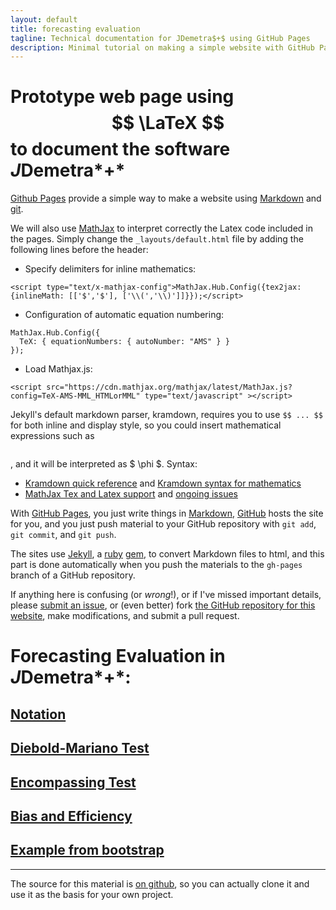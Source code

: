 ```yaml
---
layout: default
title: forecasting evaluation
tagline: Technical documentation for JDemetra$+$ using GitHub Pages
description: Minimal tutorial on making a simple website with GitHub Pages
---
```



# Prototype web page using  $$ \LaTeX $$  to document the software *J*Demetra*+*

[Github Pages](https://pages.github.com) provide a simple way to make a
website using
[Markdown](https://daringfireball.net/projects/markdown/) and
[git](https://git-scm.com). 

We will also use [MathJax](https://www.mathjax.org/) 
to interpret correctly the Latex code included in the pages. Simply change the ```_layouts/default.html``` file 
by adding the following lines before the header: 

- Specify delimiters for inline mathematics: 
``` 
<script type="text/x-mathjax-config">MathJax.Hub.Config({tex2jax: {inlineMath: [['$','$'], ['\\(','\\)']]}});</script>
```

- Configuration of automatic equation numbering:
``` 
MathJax.Hub.Config({
  TeX: { equationNumbers: { autoNumber: "AMS" } }
});
``` 


- Load Mathjax.js: 
```
<script src="https://cdn.mathjax.org/mathjax/latest/MathJax.js?config=TeX-AMS-MML_HTMLorMML" type="text/javascript" ></script>    
```

Jekyll's default markdown parser, kramdown, requires you to use ```$$ ... $$``` for both inline and display style,
so you could  insert mathematical expressions such as  
``` $$ \phi $$
``` 
, and it will be interpreted as $ \phi $. Syntax:
- [Kramdown quick reference](https://kramdown.gettalong.org/quickref.html) and [Kramdown syntax for mathematics](https://kramdown.gettalong.org/syntax.html#math-blocks)
- [MathJax Tex and Latex support](http://docs.mathjax.org/en/latest/tex.html) and [ongoing issues](https://github.com/mathjax/MathJax-docs/issues)


With [GitHub Pages](https://pages.github.com), you just write things in
[Markdown](https://daringfireball.net/projects/markdown/),
[GitHub](https://github.com) hosts the site for you, and you just push
material to your GitHub repository with `git add`, `git commit`, and
`git push`.


The sites use [Jekyll](https://jekyllrb.com/), a
[ruby](https://www.ruby-lang.org/en/) [gem](https://rubygems.org/), to
convert Markdown files to html, and this part is done
automatically when you push the materials to the `gh-pages` branch
of a GitHub repository.

If anything here is confusing (or _wrong_!), or if I've missed
important details, please
[submit an issue](https://github.com/Liedo/Liedo.github.io/issues), or (even
better) fork [the GitHub repository for this website](https://github.com/Liedo/Liedo.github.io),
make modifications, and submit a pull request.

# Forecasting Evaluation in *J*Demetra*+*:
## [Notation](pages/notation.md)
## [Diebold-Mariano Test](pages/dmtest.md)
## [Encompassing Test](pages/encompassing.md)
## [Bias and Efficiency](pages/bias.md)
## [Example from bootstrap](examples/offcanvas/)


---

The source for this material is [on github](https://github.com/Liedo/Liedo.github.io), so you can actually clone it
and use it as the basis for your own project.
